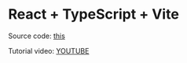 # React + TypeScript + Vite

Source code: [this](https://buildui.com/recipes/recursive-filetree)

Tutorial video: [YOUTUBE](https://youtu.be/6UU2Ey4KZr8?si=QvkTxjCfwj33ZkDF)
